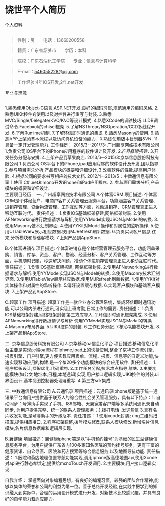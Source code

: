 <h1>饶世平个人简历</h1>

个人资料
##
>性别：男&emsp;&emsp;电话：13660200558

>籍贯：广东省韶关市&emsp;&emsp;学历：本科

>院校：广东石油化工学院&emsp;&emsp;专业：信息与计算科学

>E-mail：546055228@qq.com 

>工作经验:4年iOS开发,2年.net开发	 

专业与技能
##
1.熟悉使用Object-C语言,ASP.NET开发,良好的编码习惯,规范通用的编码风格.
2.熟悉UIKit控件的使用以及对控件进行重写与封装.
3.熟悉MVC/Single/Delegate/KVO/KVC等设计模式.
4.熟悉XCode的调试技巧.LLDB调试命令.Facebook的chisel框架.
5.了解NSThread/NSOperation/GCD多线程开发.
6.了解Runtime机制.
7.了解环信即时通讯的集成.
8.熟悉Masonry的使用.
9.熟悉APP上架的基本流程以及访问真机设备的能力.
10.熟练使用版本控制器SVN.
11.具备一定开发管理能力. 
工作经历：
   2015/3--2017/3: 广州超享网络技术有限公司
1.负责公司IOS平台下的iPhone应用程序的软件设计及开发.
2.产品框架搭建.
3.开发任务分配与安排.
4.上架产品到苹果商店.
   2013/6--2015/3:京华信息股份科技有限公司
1.负责公司IOS平台下的iPhone,ipad应用程序的软件设计及开发,团队指导.
2.参与项目需求分析,产品模块的概要和详细设计,
3.改善软件的性能,提高用户体验.
4.根据公司的要求书写相应的技术文档.
2012/4--2013/5：中数通信息有限公司
1.使用 C# .net和mono开发iPhone和iPad应用程序.
2..参与项目需求分析,产品模块的概要和详细设计.  
主要项目经历：
   一. 广州超享网络技术有限公司
    A.个体富CRM
    项目描述: 个体富CRM是个体经营户、电商户客户关系管理云服务平台，功能涵盖客户关系管理、进销存管理、资金物流管理、工作互动等方面，推动进销存、CRM管理真正进入移动互联时代。
责任描述：
1.负责IOS基础框架搭建,网络框架封装.
2.使用AFNetworking进行数据请求与解析,使用YYModel实现JSON与Model的转换.
3.使用Masonry技术汇制界面.
4.使用YYKit对Model操作和对属性的监听操作. 
5.使用UITableView展示相应数据.使用MJRefresh刷新数据.
6.负责实现客户信息,往来,分析模块和基础客模块.
7.上架产品到AppStore.

B.个体富进销存
项目描述: 个体富进销存是个体经营管理云服务平台，功能涵盖采购、销售、库存、资金、客户、物流、经营分析、客户关系管理、工作互动等方面，手机随时记账，秒速解决问题，推动个体进销存管理真正进入移动互联时代。
责任描述：
1.负责IOS基础框架搭建, 网络框架封装. 
2.使用AFNetworking进行数据请求与解析.使用YYModel实现JSON与Model的转换.
3.使用Masonry技术汇制界面.
3.使用UITableView展示相应数据.使用MJRefresh刷新数据.
4.使用YYKit对实体操作和对属性的监听操作.
5.偏好设置缓存数据.
6.实现客户模块和基础客户模块.
7.上架产品到AppStore.

C.超享工作
项目描述: 超享工作是一款企业办公管理系统，集成环信即时通讯功能,可以公司内部进行通讯,可实现上班考勤,日常工作的需要.
责任描述：
1.负责IOS基础框架搭建,网络框架封装,第三方库导入.
2.环信即时通讯框架集成.
3.使用AFNetworking进行数据请求与解析.使用YYModel实现JSON与Model的转换.
4.Masonry布局界面.
5.UIKit控件的封装.
6.工作任务分配.
7.核心功能模块开发.
8.上架产品到AppStore.

二. 京华信息股份科技有限公司
   A.京华移动oa信息化平台
     项目描述:移动信息化平台主要是实现pc端oa流程在iphone,ipad上的快捷使用,整合了京华工作流引擎、报表引擎、门户引擎,更方便实现应用表单、流程、报表、信息等的自定义功能,快速实现移动应用的构建.是一个集20多个功能模块的综合应用软件.
责任描述：
1.程序框架设计,框架优化,代码重构.
2.工作任务分配,技术难点指导,解决.
3.主要功能模块(如公文,地址本,日程,本地通知)实现,用户接口逻辑实现,UIKit控件的封装.ui界面设计,基本视图控制器处理与重写.
4.第三方sdk集成.

   三. 中数通信息有限公司
A.云通讯录
项目描述：云通讯录iphone版是基于统一通讯录平台向用户提供基于联系人的综合性社会关系管理服务，具有以下特点：1. 自动同步：号簿助手实现了手机、189邮箱、天翼宽带客户端等多系统间通讯录自动同步, 为用户提供完整、统一的联系人管理服务；2.拨打电话 ,发送短信 3.具有名片收发功能,是号簿助手的升级版本.
责任描述：
1.使用xcode封装zxing二维码扫描库,提供相应接口.
2.程序框架调整,拨号模块修改,联系人模块修改,新增名片信息模块,名片信息数据库和逻辑层实现.
   
B.翼健康
项目描述：翼健康iphone端是以“手机预约挂号”为基础的民生型健康信息服务平台，为用户提供广东省内100多家知名医院的预约挂号服务，更有丰富的健康资讯、自诊寻医、医院和药店搜索等综合信息服务,以及地图导航功能.
责任描述：
1.医院和药店地理位置导航功能实现,调用iphone版高德地图api,使用Xcode对api进行静态库绑定,提供给monoTouch开发调用.
2.主要模块,用户接口逻辑实现. 

自我介绍：
   掌握面向对象编程思想，有良好的编程习惯，较强的团队合作精神,能够以集体的荣誉和公司的利益为第一位。善于总结开发经验,在实践中把学到的知识融入到实际中，合理的运用设计模式进行开发，对新技术比较感兴趣，并具有良好的自学能力和适应能力。

